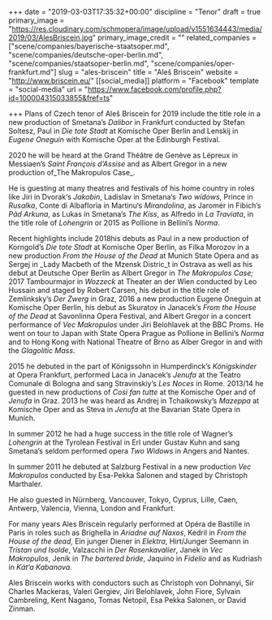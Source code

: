+++
date = "2019-03-03T17:35:32+00:00"
discipline = "Tenor"
draft = true
primary_image = "https://res.cloudinary.com/schmopera/image/upload/v1551634443/media/2019/03/AlesBriscein.jpg"
primary_image_credit = ""
related_companies = ["scene/companies/bayerische-staatsoper.md", "scene/companies/deutsche-oper-berlin.md", "scene/companies/staatsoper-berlin.md", "scene/companies/oper-frankfurt.md"]
slug = "ales-briscein"
title = "Aleš Briscein"
website = "http://www.briscein.eu/"
[[social_media]]
platform = "Facebook"
template = "social-media"
url = "https://www.facebook.com/profile.php?id=100004315033855&fref=ts"

+++
Plans of Czech tenor of Aleš Briscein for 2019 include the title role in a new production of Smetana’s _Dalibor_ in Frankfurt conducted by Stefan Soltesz, Paul in _Die tote Stadt_ at Komische Oper Berlin and Lenskij in _Eugene Oneguin_ with Komische Oper at the Edinburgh Festival.

2020 he will be heard at the Grand Théâtre de Genève as Lépreux in Messiaen’s _Saint François d’Assise_ and as Albert Gregor in a new production of_The Makropulos Case_.

He is guesting at many theatres and festivals of his home country in roles like Jiri in Dvorak‘s _Jakobin_, Ladislav in Smetana‘s _Two widows_, Prince in _Rusalka_, Conte di Albafloria in Martinu‘s _Mirandolina_, as Jaromér in Fibich’s _Pád Arkuna_, as Lukas in Smetana’s _The Kiss_, as Alfredo in _La Traviata_, in the title role of _Lohengrin_ or 2015 as Pollione in Bellini’s _Norma_.

Recent highlights include 2018his debuts as Paul in a new production of Korngold’s _Die tote Stadt_ at Komische Oper Berlin, as Filka Morozov in a new production _From the House of the Dead_ at Munich State Opera and as Sergej in _Lady Macbeth of the Mzensk Distric_t in Ostrava as well as his debut at Deutsche Oper Berlin as Albert Gregor in _The Makropulos Case;_ 2017 Tambourmajor in _Wozzeck_ at Theater an der Wien conducted by Leo Hussain and staged by Robert Carsen, his debut in the title role of Zemlinksky’s _Der Zwerg_ in Graz, 2016 a new production Eugene Oneguin at Komische Oper Berlin, his debut as Skuratov in Janacek’s _From the House of the Dead_ at Savonlinna Opera Festival, and Albert Gregor in a concert performance of _Vec Makropulos_ under Jiri Belohlavek at the BBC Proms. He went on tour to Japan with State Opera Prague as Pollione in Bellini’s _Norma_ and to Hong Kong with National Theatre of Brno as Alber Gregor in and with the _Glagolitic Mass_.

2015 he debuted in the part of Königssohn in Humperdinck’s _Königskinder_ at Opera Frankfurt, performed Laca in Janacek’s _Jenufa_ at the Teatro Comunale di Bologna and sang Stravinskiy’s _Les Noces_ in Rome. 2013/14 he guested in new productions of _Così fan tutte_ at the Komische Oper and of _Jenufa_ in Graz. 2013 he was heard as Andrej in Tchaikowsky’s _Mazeppa_ at Komische Oper and as Steva in _Jenufa_ at the Bavarian State Opera in Munich.

In summer 2012 he had a huge success in the title role of Wagner’s _Lohengrin_ at the Tyrolean Festival in Erl under Gustav Kuhn and sang Smetana’s seldom performed opera _Two Widows_ in Angers and Nantes.

In summer 2011 he debuted at Salzburg Festival in a new production _Vec Makropulos_ conducted by Esa-Pekka Salonen and staged by Christoph Marthaler.

He also guested in Nürnberg, Vancouver, Tokyo, Cyprus, Lille, Caen, Antwerp, Valencia, Vienna, London and Frankfurt.

For many years Ales Briscein regularly performed at Opéra de Bastille in Paris in roles such as Brighella in _Ariadne auf Naxos_, Kedril in _From the House of the dead_, Ein junger Diener in _Elektra_, Hirt/Junger Seemann in _Tristan und Isolde_, Valzacchi in _Der Rosenkavalier_, Janek in _Vec Makropulos_, Jeník in _The bartered bride_, Jaquino in _Fidelio_ and as Kudriash in _Kát‘a Kabanova_.

Ales Briscein works with conductors such as Christoph von Dohnanyi, Sir Charles Mackeras, Valeri Gergiev, Jiri Belohlavek, John Fiore, Sylvain Cambreling, Kent Nagano, Tomas Netopil, Esa Pekka Salonen, or David Zinman.